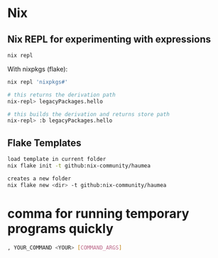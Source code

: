 # Nix
## Nix REPL for experimenting with expressions
```sh
nix repl
```

With nixpkgs (flake):
```sh
nix repl 'nixpkgs#'

# this returns the derivation path
nix-repl> legacyPackages.hello 

# this builds the derivation and returns store path
nix-repl> :b legacyPackages.hello 
```

## Flake Templates
```sh
load template in current folder
nix flake init -t github:nix-community/haumea

creates a new folder
nix flake new <dir> -t github:nix-community/haumea
```


# comma for running temporary programs quickly
```sh
, YOUR_COMMAND <YOUR> [COMMAND_ARGS]
```
